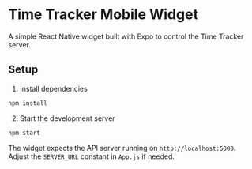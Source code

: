 # Time Tracker Mobile Widget

A simple React Native widget built with Expo to control the Time Tracker server.

## Setup

1. Install dependencies

```bash
npm install
```

2. Start the development server

```bash
npm start
```

The widget expects the API server running on `http://localhost:5000`. Adjust the `SERVER_URL` constant in `App.js` if needed.